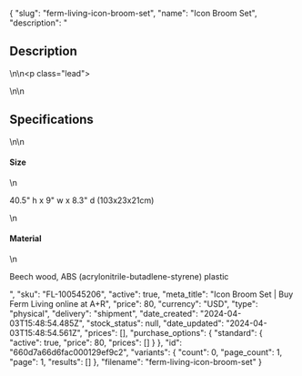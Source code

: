 {
  "slug": "ferm-living-icon-broom-set",
  "name": "Icon Broom Set",
  "description": "<h2>Description</h2>\n<!-- split -->\n<p class=\"lead\"> </p>\n<!-- split -->\n<h2>Specifications</h2>\n<!-- split -->\n<h4>Size</h4>\n<p>40.5\" h x 9\" w x 8.3\" d (103x23x21cm)</p>\n<h4>Material</h4>\n<p>Beech wood, ABS (acrylonitrile-butadlene-styrene) plastic</p>",
  "sku": "FL-100545206",
  "active": true,
  "meta_title": "Icon Broom Set | Buy Ferm Living online at A+R",
  "price": 80,
  "currency": "USD",
  "type": "physical",
  "delivery": "shipment",
  "date_created": "2024-04-03T15:48:54.485Z",
  "stock_status": null,
  "date_updated": "2024-04-03T15:48:54.561Z",
  "prices": [],
  "purchase_options": {
    "standard": {
      "active": true,
      "price": 80,
      "prices": []
    }
  },
  "id": "660d7a66d6fac000129ef9c2",
  "variants": {
    "count": 0,
    "page_count": 1,
    "page": 1,
    "results": []
  },
  "filename": "ferm-living-icon-broom-set"
}